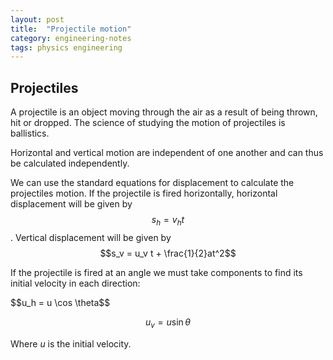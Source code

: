 ```yaml
---
layout: post
title:  "Projectile motion"
category: engineering-notes
tags: physics engineering
---
```


## Projectiles

A projectile is an object moving through the air as a result of being
thrown, hit or dropped. The science of studying the motion of
projectiles is ballistics.

Horizontal and vertical motion are independent of one another and can
thus be calculated independently.

We can use the standard equations for displacement to calculate the
projectiles motion. If the projectile is fired horizontally,
horizontal displacement will be given by $$s_h = v_h t$$. Vertical
displacement will be given by $$s_v = u_v t + \frac{1}{2}at^2$$

If the projectile is fired at an angle we must take components to find
its initial velocity in each direction:

<div class="important-note">
$$u_h = u \cos \theta$$

$$u_v = u \sin \theta$$

Where _u_ is the initial velocity.
</div>

